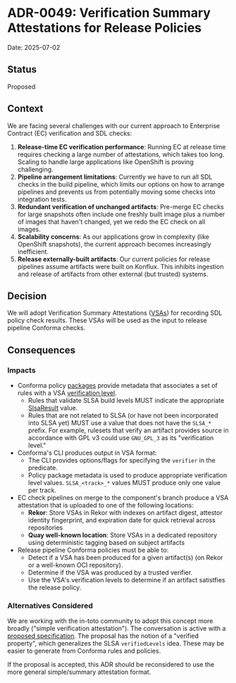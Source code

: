 # ADR-0049: Verification Summary Attestations for Release Policies

Date: 2025-07-02

## Status

Proposed

## Context

We are facing several challenges with our current approach to Enterprise Contract (EC) verification
and SDL checks:

1. **Release-time EC verification performance**: Running EC at release time requires checking a
   large number of attestations, which takes too long. Scaling to handle large applications like
   OpenShift is proving challenging.
2. **Pipeline arrangement limitations**: Currently we have to run all SDL checks in the build
   pipeline, which limits our options on how to arrange pipelines and prevents us from potentially
   moving some checks into integration tests.
3. **Redundant verification of unchanged artifacts**: Pre-merge EC checks for large snapshots often
   include one freshly built image plus a number of images that haven't changed, yet we redo the EC
   check on all images.
4. **Scalability concerns**: As our applications grow in complexity (like OpenShift snapshots), the
   current approach becomes increasingly inefficient.
5. **Release externally-built artifacts**: Our current policies for release pipelines assume
   artifacts were built on Konflux. This inhibits ingestion and release of artifacts from other
   external (but trusted) systems.

## Decision

We will adopt Verification Summary Attestations ([VSAs](https://slsa.dev/spec/v1.1/verification_summary))
for recording SDL policy check results. These VSAs will be used as the input to release pipeline
Conforma checks.

## Consequences

### Impacts

- Conforma policy [packages](https://conforma.dev/docs/policy/authoring.html#_package_annotations)
  provide metadata that associates a set of rules with a VSA [verification level](https://slsa.dev/spec/v1.1/verification_summary#fields).
  - Rules that validate SLSA build levels MUST indicate the appropriate [SlsaResult](https://slsa.dev/spec/v1.1/verification_summary#emslsaresult-stringem)
    value.
  - Rules that are not related to SLSA (or have not been incorporated into SLSA yet) MUST use a
    value that does not have the `SLSA_*` prefix. For example, rulesets that verify an artifact
    provides source in accordance with GPL v3 could use `GNU_GPL_3` as its "verification level."
- Conforma's CLI produces output in VSA format:
  - The CLI provides options/flags for specifying the `verifier` in the predicate.
  - Policy package metadata is used to produce appropriate verification level values.
    `SLSA_<track>_*` values MUST produce only one value per track.
- EC check pipelines on merge to the component's branch produce a VSA attestation that is
  uploaded to one of the following locations:
  - **Rekor**: Store VSAs in Rekor with indexes on artifact digest, attestor identity fingerprint,
    and expiration date for quick retrieval across repositories
  - **Quay well-known location**: Store VSAs in a dedicated repository using deterministic tagging
    based on subject artifacts
- Release pipeline Conforma policies must be able to:
  - Detect if a VSA has been produced for a given artifact(s) (on Rekor or a well-known OCI repository).
  - Determine if the VSA was produced by a trusted verifier.
  - Use the VSA's verification levels to determine if an artifact satistfies the release policy.

### Alternatives Considered

We are working with the in-toto community to adopt this concept more broadly ("simple verification
attestation"). The conversation is active with a [proposed specification](https://github.com/in-toto/attestation/pull/470).
The proposal has the notion of a "verified property", which generalizes the SLSA `verifiedLevels`
idea. These may be easier to generate from Conforma rules and policies.

If the proposal is accepted, this ADR should be reconsidered to use the more general simple/summary
attestation format.

